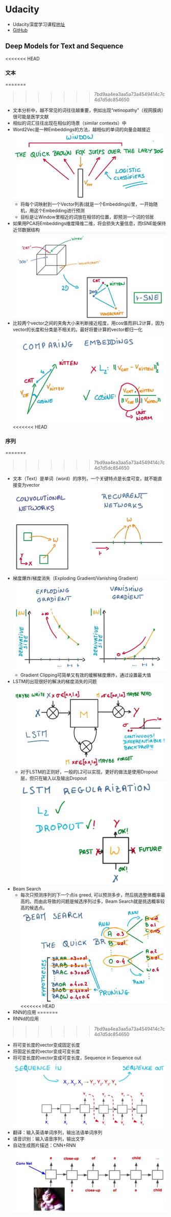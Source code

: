 # Udacity
- Udacity深度学习课程[地址](https://www.udacity.com/course/deep-learning--ud730)
- [GitHub](https://github.com/tensorflow/tensorflow/tree/master/tensorflow/examples/udacity)

## Deep Models for Text and Sequence

<<<<<<< HEAD
### 文本
=======
>>>>>>> 7bd9aa4ea3aa5a73a4549414c7c4d7d5dc854650
- 文本分析中，越不常见的词往往越重要，例如出现“retinopathy”（视网膜病）很可能是医学文献
- 相似的词汇往往出现在相似的场景（similar contexts）中
- Word2Vec是一种Embeddings的方法，越相似的单词的向量会越接近
![](../../res/word2vec.png)
  - 将每个词映射到一个Vector列表(就是一个Embeddings)里，一开始随机，用这个Embedding进行预测
  - 目标是让Window里相近的词放在相邻的位置，即预测一个词的邻居
- 如果用PCA将Embeddings维度降维二维，将会损失大量信息，而tSNE能保持近邻数据结构
![](../../res/tSNE.png)
- 比较两个vector之间的夹角大小来判断接近程度，用cos值而非L2计算，因为vector的长度和分类是不相关的。最好将要计算的vector都归一化
![](../../res/cmpcos.png)
<<<<<<< HEAD

### 序列
=======
>>>>>>> 7bd9aa4ea3aa5a73a4549414c7c4d7d5dc854650
- 文本（Text）是单词（word）的序列，一个关键特点是长度可变，就不能直接变为vector
![](../../res/cnn_rnn.png)
- 梯度爆炸/梯度消失（Exploding Gradient/Vanishing Gradient）
![](../../res/rnn_gradient.png)
  - Gradient Clipping可简单又有效的缓解梯度爆炸，通过设置最大值
- LSTM的出现很好的解决的梯度消失的问题
![](../../res/lstm_gate.png)
  - 对于LSTM的正则好，一般的L2可以实现，更好的做法是使用Dropout层，但只在输入以及输出Dropout
  ![](../../res/lstm_regu.png)
- Beam Search
  - 每次只预测序列的下一个点is greed, 可以预测多步，然后挑选整体概率最高的。而由此导致的问题是候选序列过多，Beam Search就是挑选概率较高的候选点。
  ![](../../res/beam_search.png)
<<<<<<< HEAD
- RNN的应用
=======
- RNNd的应用
>>>>>>> 7bd9aa4ea3aa5a73a4549414c7c4d7d5dc854650
  - 将可变长度的vector变成固定长度
  - 将固定长度的vector变成可变长度
  - 将可变长度的vector变成可变长度，Sequence in Sequence out
  ![](../../res/seq2seq.png)
  - 翻译：输入英语单词序列，输出法语单词序列
  - 语音识别：输入语音序列，输出文字
  - 自动生成图片描述：CNN+RNN
  ![](../../res/CNN+RNN.png)
  